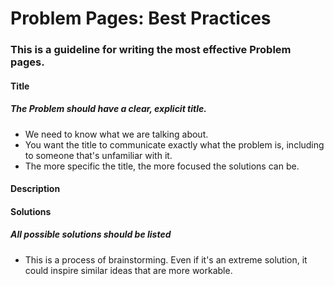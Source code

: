 # Problem Pages: Best Practices

### This is a guideline for writing the most effective Problem pages.

#### Title 
##### The Problem should have a clear, explicit title.
* We need to know what we are talking about.
* You want the title to communicate exactly what the problem is, including to someone that's unfamiliar with it.
* The more specific the title, the more focused the solutions can be.

#### Description

#### Solutions
##### All possible solutions should be listed
* This is a process of brainstorming. Even if it's an extreme solution, it could inspire similar ideas that are more workable.
